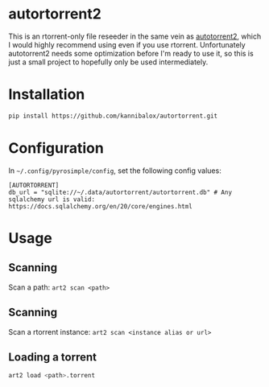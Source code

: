 # autortorrent2

This is an rtorrent-only file reseeder in the same vein as
[autotorrent2](https://github.com/JohnDoee/autotorrent2), which I
would highly recommend using even if you use rtorrent. Unfortunately
autotorrent2 needs some optimization before I'm ready to use it, so
this is just a small project to hopefully only be used intermediately.

# Installation

```bash
pip install https://github.com/kannibalox/autortorrent.git
```

# Configuration

In `~/.config/pyrosimple/config`, set the following config values:

```
[AUTORTORRENT]
db_url = "sqlite://~/.data/autortorrent/autortorrent.db" # Any sqlalchemy url is valid: https://docs.sqlalchemy.org/en/20/core/engines.html
```

# Usage

## Scanning

Scan a path: `art2 scan <path>`

## Scanning

Scan a rtorrent instance: `art2 scan <instance alias or url>`

## Loading a torrent

```bash
art2 load <path>.torrent
```
